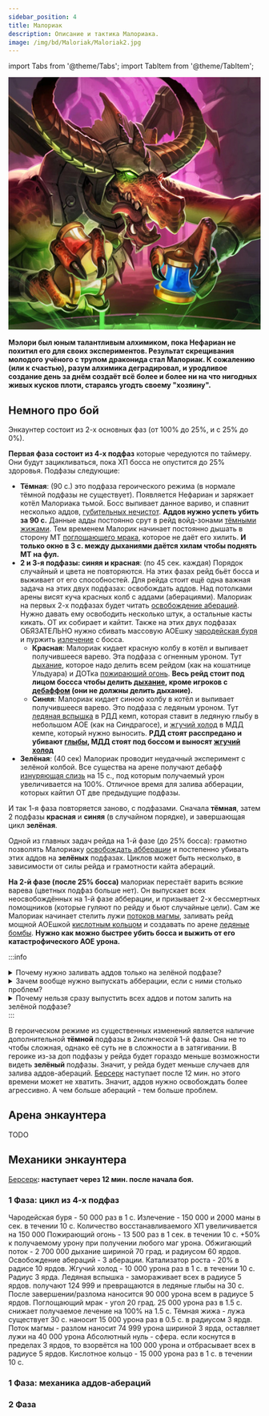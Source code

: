 ```yaml
---
sidebar_position: 4
title: Малориак
description: Описание и тактика Малориака.
image: /img/bd/Maloriak/Maloriak2.jpg
---
```


import Tabs from '@theme/Tabs';
import TabItem from '@theme/TabItem';

<div className="text--center">

![Maloriak](/img/bd/Maloriak/Maloriak2.jpg)

</div>

<div className="text--center lore_text">

<b>
Мэлори был юным талантливым алхимиком, пока Нефариан не похитил его для своих экспериментов. Результат скрещивания молодого учёного с трупом драконида стал Малориак. К сожалению (или к счастью), разум алхимика деградировал, и уродливое создание день за днём создаёт всё более и более ни на что нигодных живых кусков плоти, стараясь угодть своему "хозяину".
</b>
</div>

## Немного про бой

Энкаунтер состоит из 2-х основных фаз (от 100% до 25%, и с 25% до 0%).

**Первая фаза состоит из 4-х подфаз**
которые чередуются по таймеру. Они будут зацикливаться, пока ХП босса не опустится до 25% здоровья. Подфазы следующие:

- <b><span className="dmg-shadow">Тёмная</span></b>: (90 с.) это подфаза <span className="red">героического</span>
  режима (в нормале тёмной подфазы не существует). Появляется Нефариан и заряжает котёл Малориака тьмой. Босс выпивает
  данное вариво, и спавнит несколько аддов, [губительных нечистот](https://www.wowhead.com/cata/ru/npc=49811). **Аддов
  нужно
  успеть убить за 90 с.** Данные адды постоянно срут в рейд
  войд-зонами [тёмными жижами](https://www.wowhead.com/cata/ru/spell=92930). Тем временем Малорик начинает постоянно
  дышать в сторону МТ [поглощающего мрака](https://www.wowhead.com/cata/ru/spell=92787), которое не даёт его хилить. **И
  только окно в 3 с. между дыханиями даётся хилам чтобы поднять МТ на фул.**
- **2 и 3-я подфазы: синяя и красная**: (по 45 сек. каждая) Порядок случайный и цвета не повторяются. На этих фазах
  рейд бьёт босса и выживает от его способностей. Для рейда стоит ещё одна важная задача на этих двух подфазах:
  освобождать аддов. Над потолками арены висят куча красных колб с аддами (аберациями). Малориак на первых 2-х подфазах
  будет читать [освобождение абераций](https://www.wowhead.com/cata/ru/spell=77569). Нужно давать ему освободить
  несколько штук, а остальные касты кикать. ОТ их собирает и кайтит. Также на этих двух подфазах ОБЯЗАТЕЛЬНО нужно
  сбивать массовую АОЕшку [чародейская буря](https://www.wowhead.com/cata/ru/spell=77896) и
  пуржить [излечение](https://www.wowhead.com/cata/ru/spell=77912) с босса.
    - <b><span className="dmg-fire">Красная</span></b>: Малориак кидает красную колбу в котёл и выпивает получившееся
      варево. Эта подфаза с <span className="dmg-fire">огненным</span>
      уроном. Тут [дыхание](https://www.wowhead.com/cata/ru/spell=77679), которое надо делить всем рейдом (как на
      кошатнице Ульдуара) и ДОТка [пожирающий огонь](https://www.wowhead.com/cata/ru/spell=77786). <b>Весь рейд стоит
      под
      лицом боссса чтобы делить [дыхание](https://www.wowhead.com/cata/ru/spell=77679), кроме игроков
      с [дебаффом](https://www.wowhead.com/cata/ru/spell=77786) (они не должны делить дыхание).</b>
    - <b><span className="dmg-ice">Синяя</span></b>: Малориак кидает синюю колбу в котёл и выпивает получившееся варево.
      Это подфаза с <span className="dmg-ice">ледяным</span> уроном.
      Тут [ледяная вспышка](https://www.wowhead.com/cata/ru/spell=77699) в РДД кемп, которая ставит в ледяную глыбу в
      небольшом АОЕ (как на Синдрагосе), и [жгучий холод](https://www.wowhead.com/cata/ru/spell=77760) в МДД кемпе,
      который нужно выносить. <b>РДД стоят расспредано и убивают [глыбы](https://www.wowhead.com/cata/ru/spell=77699),
      МДД стоят под боссом и выносят [жгучий холод](https://www.wowhead.com/cata/ru/spell=77760)</b>
- <b><span className="dmg-nature">Зелёная</span></b>: (40 сек) Малориак проводит неудачный эксперимент с зелёной колбой.
  Все существа на арене получают
  дебафф [изнуряющая слизь](https://www.wowhead.com/cata/ru/spell=77615) на 15 с., под которым получаемый урон увеличивается на
  100%. Отличное время для
  залива абберации, которых кайтил ОТ две предыдущие подфазы.

И так 1-я фаза повторяется заново, с подфазами. Сначала <b><span className="dmg-shadow">тёмная</span></b>, затем 2
подфазы <b><span className="dmg-fire">красная</span></b> и <b><span className="dmg-ice">синяя</span></b> (в случайном
порядке), и завершающая цикл
<b><span className="dmg-nature">зелёная</span></b>.

Одной из главных задач рейда на 1-й фазе (до 25% босса): грамотно позволять Малориаку
[освобождать абберации](https://www.wowhead.com/cata/ru/spell=77569) и постепенно убивать этих аддов на
<b><span className="dmg-nature">зелёных</span></b> подфазах. Циклов может быть несколько, в зависимости от силы рейда и
грамотности кайта абераций.

**На 2-й фазе (после 25% босса)** малориак перестаёт варить всякие варева (цветных подфаз больше нет). Он выпускает всех
неосвобождённых на 1-й фазе
абберации, и призывает 2-х бессмертных помощников (которые гуляют по рейду и бьют случайные цели). Сам же Малориак
начинает стелить лужи [потоков магмы](https://www.wowhead.com/cata/ru/spell=78095), заливать рейд мощной
АОЕшкой [кислотным кольцом](https://www.wowhead.com/cata/ru/spell=78225) и создавать по
арене [ледяные бомбы](https://www.wowhead.com/cata/ru/spell=78208). **Нужно как можно быстрее убить босса и выжить от
его катастрофического АОЕ урона.**

:::info

<details>
<summary>Почему нужно заливать аддов только на зелёной подфазе?</summary>

Абберации бафают друг друга [катализатором роста](https://www.wowhead.com/cata/ru/spell=77987), каждый адд бафает
остальных.
Данный эффект уменьшает входящий урон по аддам. А на зелёной фазе данный бафф спадает с аббераций (типо зелёная жижа
забрызгала всю комнату и также подействовала на абберации).
</details>

<details>

<summary>Зачем вообще нужно выпускать абберации, если с ними столько проблем?</summary>

Если кикать все касты [освобождения аббераций](https://www.wowhead.com/cata/ru/spell=77569), то действительно на первой
фазе (100-25% босса) рейд про них позабудет. Однако на 2-й фазе (25-0% босса) Малориак выпустит **ВСЕХ** оставшихся
аббераций на волю.
А их порядка 30 штук. Под баффом [катализатором роста](https://www.wowhead.com/cata/ru/spell=77987) они быстро могут
сгрызть рейд.
</details>

<details>

<summary>Почему нельзя сразу выпустить всех аддов и потом залить на зелёной подфазе?</summary>

Крайне маловероятно, а как кайтить тогда? Обычно ОТ занимается сбором и кайтом этих аддов. Главная проблема для него:
бафф [катализатор роста](https://www.wowhead.com/cata/ru/spell=77987). Он не только уменьшает получаемый урон, но также
и увеличивает наносимый аддами урон. А ОТ как-то агро набирать надо, стакать этих чудищ. Залетит случайный ваншот и всё,
конец.

</details>
:::

В <span className="red">героическом</span> режиме из существенных изменений является наличие
дополнительной <b><span className="dmg-shadow">тёмной</span></b> подфазы в 2иклической 1-й фазы. Она не то чтобы сложная, однако её суть не в
сложности а в затягивании. В <span className="red">героике</span> из-за доп подфазы у рейда будет
гораздо меньше возможности видеть <b><span className="dmg-nature">зелёный</span></b> подфазы. Значит, у рейда будет
меньше случаев для залива аддов-абераций. [Берсерк](https://www.wowhead.com/cata/ru/spell=61714) наступает после 12 мин. но этого времени может не хватить.
Значит, аддов нужно освобождать более агрессивно. А чем больше абераций - тем больше проблем.

## Арена энкаунтера

TODO

## Механики энкаунтера

[Берсерк](https://www.wowhead.com/cata/ru/spell=61714)**: наступает через 12 мин. после начала боя.**

### 1 Фаза: цикл из 4-х подфаз

Чародейская буря - 50 000 раз в 1 с.
Излечение - 150 000 и 2000 маны в сек. в течении 10 с. Количество восстанавливаемого ХП увеличивается на 150 000
Пожирающий огонь - 13 500 раз в 1 сек. в течении 10 с. +50% к получаемому урону при получении любого маг урона.
Обжигающий поток - 2 700 000 дыхание шириной 70 град. и радиусом 60 ярдов.
Освобождение абераций - 3 аберации.
Катализатор роста - 20% в радисе 10 ярдов.
Жгучий холод - 10 000 урона раз в 1 с. в течении 10 с. Радиус 3 ярда.
Ледяная вспышка - замораживает всех в радиусе 5 ярдов. получают 124 999 и превращаются в ледяные глыбы на 30 с.  После завершении/разлома наносится 90 000 урона всем в радиусе 5 ярдов.
Поглощающий мрак - угол 20 град. 25 000 урона раз в 1.5 с. снижает получаемое лечение на 100% на 1.5 с.
Тёмная жижа - лужа существует 30 с. наносит 15 000 урона раз в 0.5 с. в радиусом 3 ярдв.
Поток магмы - разлом наносит 74 999 урона шириной 3 ярда, оставляет лужи на 40 000 урона
Абсолютный нуль - сфера. если коснутся в пределах 3 ярдов, то взорвётся на 100 000 урона и отбрасывает всех в радиусе 5 ярдов.
Кислотное кольцо - 15 000 урона раз в 1 с. в течении 10 с.

### 1 Фаза: механика аддов-абераций

### 2 Фаза